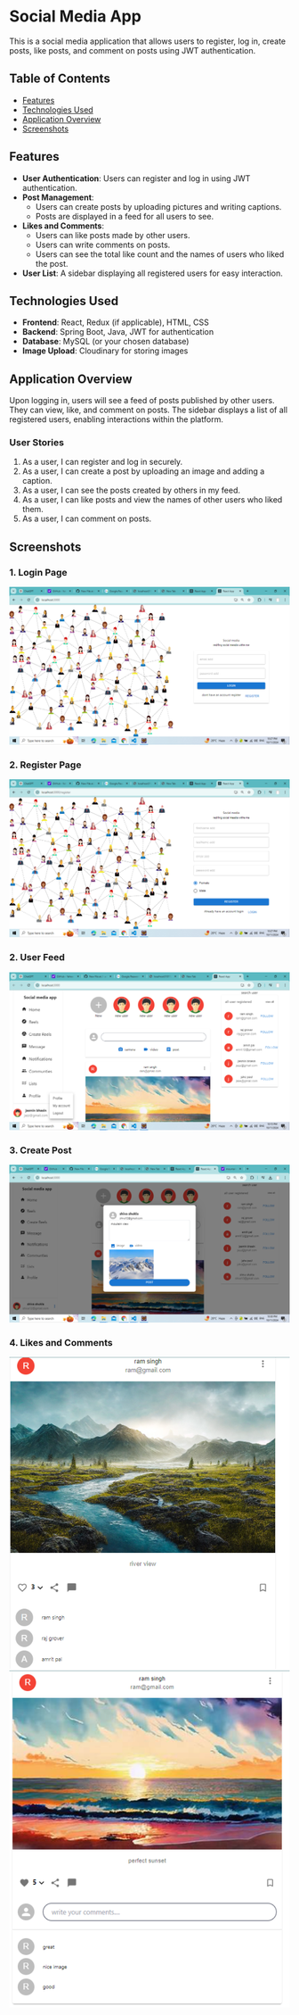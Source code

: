 # Social Media App

This is a social media application that allows users to register, log in, create posts, like posts, and comment on posts using JWT authentication.

## Table of Contents
- [Features](#features)
- [Technologies Used](#technologies-used)
- [Application Overview](#application-overview)
- [Screenshots](#screenshots)

## Features
- **User Authentication**: Users can register and log in using JWT authentication.
- **Post Management**: 
  - Users can create posts by uploading pictures and writing captions.
  - Posts are displayed in a feed for all users to see.
- **Likes and Comments**:
  - Users can like posts made by other users.
  - Users can write comments on posts.
  - Users can see the total like count and the names of users who liked the post.
- **User List**: A sidebar displaying all registered users for easy interaction.

## Technologies Used
- **Frontend**: React, Redux (if applicable), HTML, CSS
- **Backend**: Spring Boot, Java, JWT for authentication
- **Database**: MySQL (or your chosen database)
- **Image Upload**: Cloudinary for storing images

## Application Overview
Upon logging in, users will see a feed of posts published by other users. They can view, like, and comment on posts. The sidebar displays a list of all registered users, enabling interactions within the platform.

### User Stories
1. As a user, I can register and log in securely.
2. As a user, I can create a post by uploading an image and adding a caption.
3. As a user, I can see the posts created by others in my feed.
4. As a user, I can like posts and view the names of other users who liked them.
5. As a user, I can comment on posts.

## Screenshots

### 1. Login Page
![Login Page](./assets/login.png)
### 2. Register Page
![Login Page](./assets/register.png)

### 2. User Feed
![User Feed](./assets/homepage.png)

### 3. Create Post
![Create Post](./assets/createPost.png)

### 4. Likes and Comments
![Likes and Comments](./assets/postFeed.PNG)
![Likes and Comments](./assets/comment.PNG)
